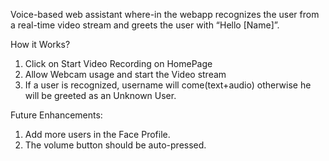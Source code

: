 Voice-based web assistant where-in the webapp recognizes the user from a real-time video stream and greets the user with “Hello [Name]”.

How it Works?

1. Click on Start Video Recording on HomePage
2. Allow Webcam usage and start the Video stream
3. If a user is recognized, username will come(text+audio) otherwise he will be greeted as an Unknown User.

Future Enhancements:

1. Add more users in the Face Profile.
2. The volume button should be auto-pressed.
